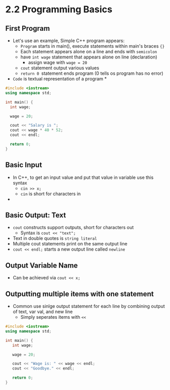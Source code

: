 # 2.2 Programming Basics

## First Program
* Let's use an example, Simple C++ program appears:
  * `Program` starts in main(), execute statements within main's braces `{}`
  * Each statement appears alone on a line and ends with `semicolon`
  * have `int wage` statement that appears alone on line (declaration)
    * assign wage with `wage = 20`
  * `cout` statement output various values
  * `return 0 `statement ends program (0 tells os program has no error)
* `Code` is textual representation of a program
  *
```C++
#include <iostream>
using namespace std;

int main() {
  int wage;

  wage = 20;

  cout << "Salary is ";
  cout << wage * 40 * 52;
  cout << endl;

  return 0;
}
```

## Basic Input
* In C++, to get an input value and put that value in variable use this syntax
  * `cin >> x;`
  * `cin` is short for characters in
*

## Basic Output: Text
* `cout` constructs support outputs, short for characters out
  * Syntax is `cout << "text";`
* Text in double quotes is `string literal`
* Multiple cout statements print on the same output line
* `cout << endl;` starts a new output line called `newline`

## Output Variable Name
* Can be achieved via `cout << x;`

## Outputting multiple items with one statement
* Common use sinlge output statement for each line by combining output of text, var val, and new line
  * Simply seperates items with `<<`
```C++
#include <iostream>
using namespace std;

int main() {
   int wage;

   wage = 20;

   cout << "Wage is: " << wage << endl;
   cout << "Goodbye." << endl;

   return 0;
}
```

